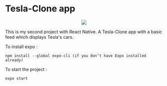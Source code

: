 # Tesla-Clone app
<p align="center">
<img align='center' src='https://user-images.githubusercontent.com/60575576/151387907-af24dfb7-bdf7-4e1e-94d6-36c6751acf11.gif'>
</p>


This is my second project with React Native. 
A Tesla-Clone app with a basic feed which displays Tesla's cars.

To install expo :
```
npm install --global expo-cli (if you don’t have Expo installed already)
``` 
To start the project :
```
expo start
```
